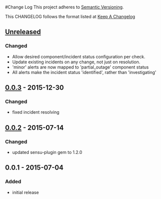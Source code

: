 #Change Log
This project adheres to [Semantic Versioning](http://semver.org/).

This CHANGELOG follows the format listed at [Keep A Changelog](http://keepachangelog.com/)

## [Unreleased]
### Changed
- Allow desired component/incident status configuration per check.
- Update existing incidents on any change, not just on resolution.
- 'minor' alerts are now mapped to 'partial_outage' component status
- All alerts make the incident status 'identified', rather than 'investigating'

## [0.0.3] - 2015-12-30
### Changed
- fixed incident resolving

## [0.0.2] - 2015-07-14
### Changed
- updated sensu-plugin gem to 1.2.0

## 0.0.1 - 2015-07-04
### Added
- initial release

[Unreleased]: https://github.com/sensu-plugins/sensu-plugins-statuspage/compare/0.0.3...HEAD
[0.0.3]: https://github.com/sensu-plugins/sensu-plugins-statuspage/compare/0.0.2...0.0.3
[0.0.2]: https://github.com/sensu-plugins/sensu-plugins-statuspage/compare/0.0.1...0.0.2
